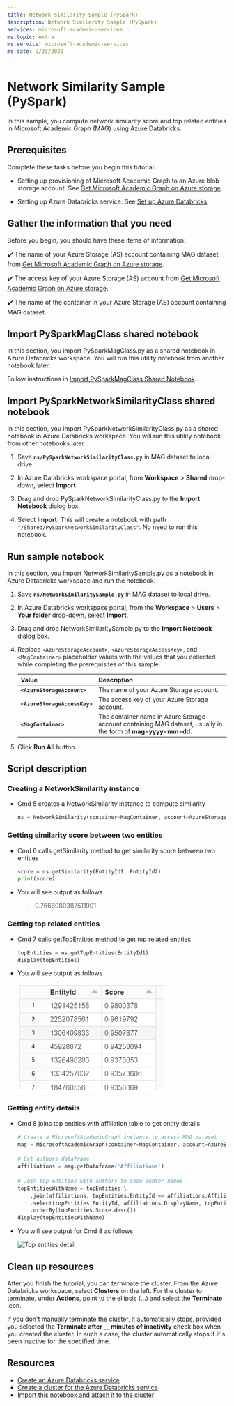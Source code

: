 ```yaml
---
title: Network Similarity Sample (PySpark)
description: Network Similarity Sample (PySpark)
services: microsoft-academic-services
ms.topic: extra
ms.service: microsoft-academic-services
ms.date: 9/23/2020
---
```

# Network Similarity Sample (PySpark)

In this sample, you compute network similarity score and top related entities in Microsoft Academic Graph (MAG) using Azure Databricks.

## Prerequisites

Complete these tasks before you begin this tutorial:

* Setting up provisioning of Microsoft Academic Graph to an Azure blob storage account. See [Get Microsoft Academic Graph on Azure storage](get-started-setup-provisioning.md).

* Setting up Azure Databricks service. See [Set up Azure Databricks](get-started-setup-databricks.md).

## Gather the information that you need

   Before you begin, you should have these items of information:

   :heavy_check_mark:  The name of your Azure Storage (AS) account containing MAG dataset from [Get Microsoft Academic Graph on Azure storage](get-started-setup-provisioning.md#note-azure-storage-account-name-and-primary-key).

   :heavy_check_mark:  The access key of your Azure Storage (AS) account from [Get Microsoft Academic Graph on Azure storage](get-started-setup-provisioning.md#note-azure-storage-account-name-and-primary-key).

   :heavy_check_mark:  The name of the container in your Azure Storage (AS) account containing MAG dataset.

## Import PySparkMagClass shared notebook

In this section, you import PySparkMagClass.py as a shared notebook in Azure Databricks workspace. You will run this utility notebook from another notebook later.

Follow instructions in [Import PySparkMagClass Shared Notebook](import-pysparkmagclass.md).

## Import PySparkNetworkSimilarityClass shared notebook

In this section, you import PySparkNetworkSimilarityClass.py as a shared notebook in Azure Databricks workspace. You will run this utility notebook from other notebooks later.

1. Save **`ns/PySparkNetworkSimilarityClass.py`** in MAG dataset to local drive.

1. In Azure Databricks workspace portal, from **Workspace** > **Shared** drop-down, select **Import**.

1. Drag and drop PySparkNetworkSimilarityClass.py to the **Import Notebook** dialog box.

1. Select **Import**. This will create a notebook with path `"/Shared/PySparkNetworkSimilarityClass"`. No need to run this notebook.

## Run sample notebook

In this section, you import NetworkSimilaritySample.py as a notebook in Azure Databricks workspace and run the notebook.

1. Save **`ns/NetworkSimilaritySample.py`** in MAG dataset to local drive.

1. In Azure Databricks workspace portal, from the **Workspace** > **Users** > **Your folder** drop-down, select **Import**.

1. Drag and drop NetworkSimilaritySample.py to the **Import Notebook** dialog box.

1. Replace `<AzureStorageAccount>`, `<AzureStorageAccessKey>`, and `<MagContainer>` placeholder values with the values that you collected while completing the prerequisites of this sample.

   |Value  |Description  |
   |---------|---------|
   |**`<AzureStorageAccount>`** | The name of your Azure Storage account. |
   |**`<AzureStorageAccessKey>`** | The access key of your Azure Storage account. |
   |**`<MagContainer>`** | The container name in Azure Storage account containing MAG dataset, usually in the form of **mag-yyyy-mm-dd**. |

1. Click **Run All** button.

## Script description

### Creating a NetworkSimilarity instance

- Cmd 5 creates a NetworkSimilarity instance to compute similarity

   ```python
   ns = NetworkSimilarity(container=MagContainer, account=AzureStorageAccount, key=AzureStorageAccessKey, resource=ResourcePath)
   ```

### Getting similarity score between two entities

- Cmd 6 calls getSimilarity method to get similarity score between two entities

   ```python
   score = ns.getSimilarity(EntityId1, EntityId2)
   print(score)
   ```

- You will see output as follows

    > 0.7666980387511901

### Getting top related entities

- Cmd 7 calls getTopEntities method to get top related entities

   ```python
   topEntities = ns.getTopEntities(EntityId1)
   display(topEntities)
   ```

- You will see output as follows

    ![GetTopEntities output](media/network-similarity/databricks-get-top-entities.png "GetTopEntities output")

### Getting entity details

- Cmd 8 joins top entities with affiliation table to get entity details

   ```python
   # Create a MicrosoftAcademicGraph instance to access MAG dataset
   mag = MicrosoftAcademicGraph(container=MagContainer, account=AzureStorageAccount, key=AzureStorageAccessKey)

   # Get authors dataframe
   affiliations = mag.getDataframe('Affiliations')

   # Join top entities with authors to show auhtor names
   topEntitiesWithName = topEntities \
       .join(affiliations, topEntities.EntityId == affiliations.AffiliationId, 'inner') \
       .select(topEntities.EntityId, affiliations.DisplayName, topEntities.Score) \
       .orderBy(topEntities.Score.desc())
   display(topEntitiesWithName)
   ```

- You will see output for Cmd 8 as follows

    ![Top entities detail](media/network-similarity/databricks-top-entities-detail.png "Top entities detail")

## Clean up resources

After you finish the tutorial, you can terminate the cluster. From the Azure Databricks workspace, select **Clusters** on the left. For the cluster to terminate, under **Actions**, point to the ellipsis (...) and select the **Terminate** icon.

If you don't manually terminate the cluster, it automatically stops, provided you selected the **Terminate after \_\_ minutes of inactivity** check box when you created the cluster. In such a case, the cluster automatically stops if it's been inactive for the specified time.

## Resources

* [Create an Azure Databricks service](https://azure.microsoft.com/services/databricks/)
* [Create a cluster for the Azure Databricks service](https://docs.azuredatabricks.net/user-guide/clusters/create.html)
* [Import this notebook and attach it to the cluster](https://docs.databricks.com/user-guide/notebooks/notebook-manage.html#import-a-notebook)
